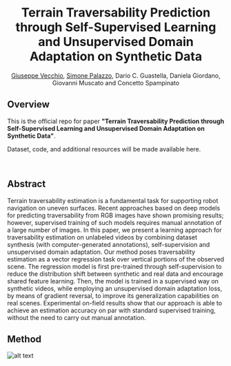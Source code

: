<div align="center">    
 
# Terrain Traversability Prediction through Self-Supervised Learning and Unsupervised Domain Adaptation on Synthetic Data     
[Giuseppe Vecchio](https://github.com/giuvecchio), [Simone Palazzo](https://github.com/simopal6), Dario C. Guastella, Daniela Giordano, Giovanni Muscato and Concetto Spampinato

<!--
[![Paper](http://img.shields.io/badge/paper-arxiv.2107.11298-B31B1B.svg)](https://arxiv.org/abs/2107.11298)
[![Conference](http://img.shields.io/badge/ICCV-2021-4b44ce.svg)](https://openaccess.thecvf.com/content/ICCV2021/html/Vecchio_SurfaceNet_Adversarial_SVBRDF_Estimation_From_a_Single_Image_ICCV_2021_paper.html)
--> 

<!--  
Conference   
-->   
</div>
 
## Overview   
This is the official repo for paper __"Terrain Traversability Prediction through Self-Supervised Learning and Unsupervised Domain Adaptation on Synthetic Data"__.

Dataset, code, and additional resources will be made available here.

<br/>

<!--![alt text](https://github.com/perceivelab/surfacenet/blob/main/imgs/hd_sample.jpg?raw=true)-->

<!--![alt text](https://github.com/perceivelab/surfacenet/blob/main/imgs/figures/framework.png?raw=true)-->

## Abstract

Terrain traversability estimation is a fundamental task for supporting robot navigation on uneven surfaces. Recent approaches based on deep models for predicting traversability from RGB images have shown promising results; however, supervised training of such models requires manual annotation of a large number of images. In this paper, we present a learning approach for traversability estimation on unlabeled videos by combining dataset synthesis (with computer-generated annotations), self-supervision and unsupervised domain adaptation.
Our method poses traversability estimation as a vector regression task over vertical portions of the observed scene. The regression model is first pre-trained through self-supervision to reduce the distribution shift between synthetic and real data and encourage shared feature learning. Then, the model is trained in a supervised way on synthetic videos, while employing an unsupervised domain adaptation loss, by means of gradient reversal, to improve its generalization capabilities on real scenes. 
Experimental on-field results show that our approach is able to achieve an estimation accuracy on par with standard supervised training, without the need to carry out manual annotation.

## Method
![alt text](https://github.com/perceivelab/traversability-synth/blob/78aee5dd0e477ca290456b536f839e62713ab771/img/TravFramework.png?raw=true)
<!--
## Instructions   
First, install dependencies   
```bash
# clone project   
git clone https://github.com/perceivelab/surfacenet

# install requirements 
cd surfacenet
pip install -r requirements.txt
 ```   
 Next, navigate to the main and run it to strat the training.   
 ```bash
# module folder
cd surfacenet

# run training   
python main.py    
```
-->

<!--
### Citation   
```
@inproceedings{vecchio2021surfacenet,
  title={SurfaceNet: Adversarial SVBRDF Estimation from a Single Image},
  author={Vecchio, Giuseppe and Palazzo, Simone and Spampinato, Concetto},
  booktitle={Proceedings of the IEEE/CVF International Conference on Computer Vision},
  pages={12840--12848},
  year={2021}
}
```   
-->
